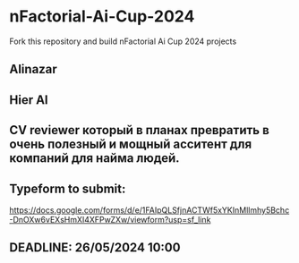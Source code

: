 # nFactorial-Ai-Cup-2024
Fork this repository and build nFactorial Ai Cup 2024 projects 

## Alinazar

## Hier AI

## CV reviewer который в планах превратить в очень полезный и мощный асситент для компаний для найма людей.


## Typeform to submit:
https://docs.google.com/forms/d/e/1FAIpQLSfjnACTWf5xYKInMllmhy5Bchc-DnOXw6vEXsHmXI4XFPwZXw/viewform?usp=sf_link

## DEADLINE: 26/05/2024 10:00
